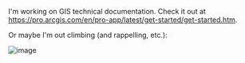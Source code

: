 I'm working on GIS technical documentation. Check it out at https://pro.arcgis.com/en/pro-app/latest/get-started/get-started.htm.

Or maybe I'm out climbing (and rappelling, etc.):

![image](https://github.com/rgarrity/rgarrity/assets/7049342/bf38bf4b-1277-427d-a68f-8d587ecaaedf)
